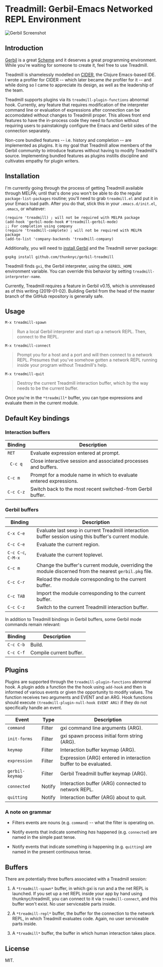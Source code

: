 # Treadmill: Gerbil-Emacs Networked REPL Environment

![Gerbil Screenshot](/doc/screenshot.png?raw=true "Gerbil in action, watching Blade Runner 2049 with a bottle of Johnnie Walker, January 2, 2019.")

## Introduction

[Gerbil](https://cons.io) is a great [Scheme](https://schemers.org)
and it deserves a great programming environment. While you're waiting
for someone to create it, feel free to use Treadmill.

Treadmill is shamelessly modelled on
[CIDER](https://cider.readthedocs.io/en/latest/), the Clojure
Emacs-based IDE. I wrote a profiler for CIDER -- which later became
_the_ profiler for it -- and while doing so I came to appreciate its
design, as well as the leadership of the team.

Treadmill supports plugins via its `treadmill-plugin-functions`
abnormal hook. Currently, any feature that requires modification of
the interpreter command line or evaluation of expressions after
connection can be accomodated without changes to Treadmill
proper. This allows front end features to have the in-process code
they need to function without requiring users to painstakingly
configure the Emacs and Gerbil sides of the connection separately.

Non-core bundled features -- i.e. history and completion -- are
implemented as plugins. It is my goal that Treadmill allow members of
the Gerbil community to introduce features without having to modify
Treadmill's source. Implementing bundled features as plugins instills
discipline and cultivates empathy for plugin writers.

## Installation

I'm currently going through the process of getting Treadmill available
through MELPA; until that's done you won't be able to do the regular
`package-list-packages` routine; you'll need to grab `treadmill.el`
and put it in your Emacs load path. After you do that, stick this in
your `.emacs.d/init.el`, `.emacs`, or whatever:

```
(require 'treadmill) ; will not be required with MELPA package
(add-hook 'gerbil-mode-hook #'treadmill-gerbil-mode)
;; For completion using company
(require 'treadmill-complete) ; will not be required with MELPA package
(add-to-list 'company-backends 'treadmill-company)
```

Additionally, you will need to [install
Gerbil](https://cons.io/guide/) and the Treadmill server package:

`gxpkg install github.com/thunknyc/gerbil-treadmill`

Treadmill finds `gxi`, the Gerbil interpreter, using the `GERBIL_HOME`
environment variable. You can override this behavior by setting
`treadmill-interpreter-name`.

Currently, Treadmill requires a feature in Gerbil v0.15, which is
unnreleased as of this writing (2019-01-02). Building Gerbil from the
head of the master branch of the GitHub repository is generally safe.

## Usage

`M-x treadmill-spawn`

> Run a local Gerbil interpreter and start up a network REPL. Then,
  connect to the REPL.

`M-x treadmill-connect`

> Prompt you for a host and a port and will then connect to a network
  REPL. Presumes that you've somehow gotten a network REPL running
  inside your program without Treadmill's help.

`M-x treadmill-quit`

> Destroy the current Treadmill interaction buffer, which by the way
  needs to be the current buffer.

Once you're in the `*treadmill*` buffer, you can type expressions and
evaluate them in the current module.

## Default Key bindings

### Interaction buffers

| Binding | Description |
| --- | --- |
| `RET` | Evaluate expression entered at prompt. |
| ` C-c q` | Close interactive session and associated processes and buffers. |
| `C-c m` | Prompt for a module name in which to evaluate entered expressions. |
| `C-c C-z` | Switch back to the most recent switched-from Gerbil buffer. |

### Gerbil buffers

| Binding | Description |
| --- | --- |
| `C-x C-e` | Evaluate last sexp in current Treadmill interaction buffer session using this buffer's current module. |
| `C-c C-e` | Evaluate the current region. |
| `C-c C-c`, `C-M-x` | Evaluate the current toplevel. |
| `C-c m` | Change the buffer's current module, overriding the module discerned from the nearest `gerbil.pkg` file. |
| `C-c C-r` | Reload the module corresponding to the current buffer. |
| `C-c TAB` | Import the module corresponding to the current buffer. |
| `C-c C-z` | Switch to the current Treadmill interaction buffer. |

In addition to Treadmill bindings in Gerbil buffers, some Gerbil mode commands remain relevant:

| Binding | Description |
| --- | --- |
| `C-c C-b` | Build. |
| `C-c C-f` | Compile current buffer. |

## Plugins

Plugins are supported through the `treadmill-plugin-functions`
abnormal hook. A plugin adds a function the the hook using `add-hook`
and then is informed of various events or given the opportunity to
modify values. The function receives two arguments and EVENT and an
ARG. Hook functions should execute `(treadmill-plugin-null-hook EVENT
ARG)` if they do not specifically handle an event.

| Event | Type | Description |
| --- | --- | --- |
| `command` | Filter | gxi command line arguments (ARG). |
| `init-forms` | Filter | gxi spawn process initial form string (ARG). |
| `keymap` | Filter | Interaction buffer keymap (ARG). |
| `expression` | Filter | Expression (ARG) entered in interaction buffer to be evaluated.  |
| `gerbil-keymap` | Filter | Gerbil Treadmill buffer keymap (ARG). |
| `connected` | Notify | Interaction buffer (ARG) connected to network REPL. |
| `quitting` | Notify | Interaction buffer (ARG) about to quit. |

### A note on grammar

* Filters events are nouns (e.g. `command`) -- what the filter is operating on.

* Notify events that indicate something _has_ happened
  (e.g. `connected`) are named in the simple past tense.

* Notify events that indicate something _is_ happening
  (e.g. `quitting`) are named in the present continuous tense.

## Buffers

There are potentially three buffers associated with a Treadmill session:

1. A `*treadmill-spawn*` buffer, in which gxi is run and a the net
REPL is launched. If you set up a net REPL inside your app by hand
using thunknyc/treadmill, you can connect to it via
`treadmill-connect`, and this buffer won't exist. No user serviceable
parts inside.

2. A `*treadmill-repl*` buffer, the buffer for the connection to the
network REPL, in which Treadmill evaluates code. Again, no user
serviceable parts inside.

3. A `*treadmill*` buffer, the buffer in which human interaction takes
place.

## License

MIT.
